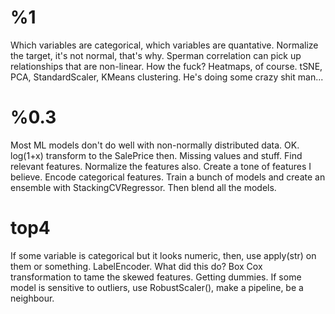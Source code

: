 # %1

Which variables are categorical, which variables are quantative.
Normalize the target, it's not normal, that's why.
Sperman correlation can pick up relationships that are non-linear. How the fuck?
Heatmaps, of course.
tSNE, PCA, StandardScaler, KMeans clustering.
He's doing some crazy shit man...

# %0.3

Most ML models don't do well with non-normally distributed data. OK. log(1+x) transform to the SalePrice then.
Missing values and stuff.
Find relevant features.
Normalize the features also.
Create a tone of features I believe.
Encode categorical features.
Train a bunch of models and create an ensemble with StackingCVRegressor.
Then blend all the models.

# top4

If some variable is categorical but it looks numeric, then, use apply(str) on them or something.
LabelEncoder. What did this do?
Box Cox transformation to tame the skewed features.
Getting dummies.
If some model is sensitive to outliers, use RobustScaler(), make a pipeline, be a neighbour.